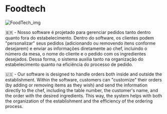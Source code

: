 # Foodtech

![FoodTech_img](https://github.com/user-attachments/assets/8e39d8ed-1060-4984-9127-95d55fac18a7)


🇧🇷 - Nosso software é projetado para gerenciar pedidos tanto dentro quanto fora do estabelecimento. Dentro do software, os clientes podem "personalizar" seus pedidos (adicionando ou removendo itens conforme desejarem) e enviar as informações diretamente ao chef, incluindo o número da mesa, o nome do cliente e o pedido com os ingredientes desejados. Dessa forma, o sistema auxilia tanto na organização do estabelecimento quanto na eficiência do processo de pedido.

🇺🇸 - Our software is designed to handle orders both inside and outside the establishment. Within the software, customers can "customize" their orders (by adding or removing items as they wish) and send the information directly to the chef, including the table number, the customer's name, and the order with the desired ingredients. This way, the system helps with both the organization of the establishment and the efficiency of the ordering process.
